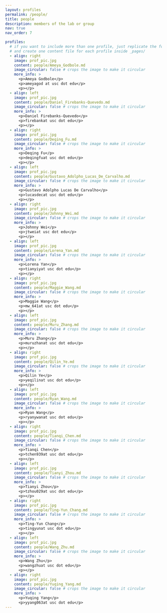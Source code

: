 ```yaml
---
layout: profiles
permalink: /people/
title: people
description: members of the lab or group
nav: true
nav_order: 7

profiles:
  # if you want to include more than one profile, just replicate the following block
  # and create one content file for each profile inside _pages/
  - align: right
    image: prof_pic.jpg
    content: people/Ameya_Godbole.md
    image_circular: false # crops the image to make it circular
    more_info: >
      <p>Ameya Godbole</p>
      <p>ameyagod at usc dot edu</p>
      <p></p>
  - align: left
    image: prof_pic.jpg
    content: people/Daniel_Firebanks-Quevedo.md
    image_circular: false # crops the image to make it circular
    more_info: >
      <p>Daniel Firebanks-Quevedo</p>
      <p>firebankat usc dot edu</p>
      <p></p>
  - align: right
    image: prof_pic.jpg
    content: people/Deqing_Fu.md
    image_circular: false # crops the image to make it circular
    more_info: >
      <p>Deqing Fu</p>
      <p>deqingfuat usc dot edu</p>
      <p></p>
  - align: left
    image: prof_pic.jpg
    content: people/Gustavo_Adolpho_Lucas_De_Carvalho.md
    image_circular: false # crops the image to make it circular
    more_info: >
      <p>Gustavo Adolpho Lucas De Carvalho</p>
      <p>lucasdecat usc dot edu</p>
      <p></p>
  - align: right
    image: prof_pic.jpg
    content: people/Johnny_Wei.md
    image_circular: false # crops the image to make it circular
    more_info: >
      <p>Johnny Wei</p>
      <p>jtweiat usc dot edu</p>
      <p></p>
  - align: left
    image: prof_pic.jpg
    content: people/Lorena_Yan.md
    image_circular: false # crops the image to make it circular
    more_info: >
      <p>Lorena Yan</p>
      <p>tianyiyat usc dot edu</p>
      <p></p>
  - align: right
    image: prof_pic.jpg
    content: people/Maggie_Wang.md
    image_circular: false # crops the image to make it circular
    more_info: >
      <p>Maggie Wang</p>
      <p>mw_641at usc dot edu</p>
      <p></p>
  - align: left
    image: prof_pic.jpg
    content: people/Muru_Zhang.md
    image_circular: false # crops the image to make it circular
    more_info: >
      <p>Muru Zhang</p>
      <p>muruzhanat usc dot edu</p>
      <p></p>
  - align: right
    image: prof_pic.jpg
    content: people/Qilin_Ye.md
    image_circular: false # crops the image to make it circular
    more_info: >
      <p>Qilin Ye</p>
      <p>yeqilinat usc dot edu</p>
      <p></p>
  - align: left
    image: prof_pic.jpg
    content: people/Ryan_Wang.md
    image_circular: false # crops the image to make it circular
    more_info: >
      <p>Ryan Wang</p>
      <p>ryanywanat usc dot edu</p>
      <p></p>
  - align: right
    image: prof_pic.jpg
    content: people/Tianqi_Chen.md
    image_circular: false # crops the image to make it circular
    more_info: >
      <p>Tianqi Chen</p>
      <p>tchen939at usc dot edu</p>
      <p></p>
  - align: left
    image: prof_pic.jpg
    content: people/Tianyi_Zhou.md
    image_circular: false # crops the image to make it circular
    more_info: >
      <p>Tianyi Zhou</p>
      <p>tzhou029at usc dot edu</p>
      <p></p>
  - align: right
    image: prof_pic.jpg
    content: people/Ting-Yun_Chang.md
    image_circular: false # crops the image to make it circular
    more_info: >
      <p>Ting-Yun Chang</p>
      <p>tingyunat usc dot edu</p>
      <p></p>
  - align: left
    image: prof_pic.jpg
    content: people/Wang_Zhu.md
    image_circular: false # crops the image to make it circular
    more_info: >
      <p>Wang Zhu</p>
      <p>wangzhuat usc dot edu</p>
      <p></p>
  - align: right
    image: prof_pic.jpg
    content: people/Yuqing_Yang.md
    image_circular: false # crops the image to make it circular
    more_info: >
      <p>Yuqing Yang</p>
      <p>yyang063at usc dot edu</p>
---
```


